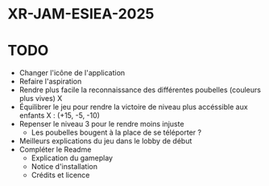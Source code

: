 # XR-JAM-ESIEA-2025

# TODO

- Changer l'icône de l'application
- Refaire l'aspiration
- Rendre plus facile la reconnaissance des différentes poubelles (couleurs plus vives) X
- Équilibrer le jeu pour rendre la victoire de niveau plus accéssible aux enfants X : (+15, -5, -10)
- Repenser le niveau 3 pour le rendre moins injuste 
    - Les poubelles bougent à la place de se téléporter ?
- Meilleurs explications du jeu dans le lobby de début
- Compléter le Readme 
    - Explication du gameplay
    - Notice d'installation
    - Crédits et licence
